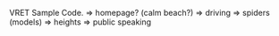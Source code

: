 VRET Sample Code.
=> homepage? (calm beach?)
=> driving
=> spiders (models)
=> heights
=> public speaking